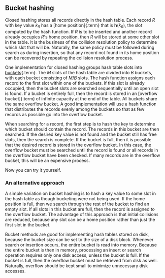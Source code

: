 
## Bucket hashing

Closed hashing stores all records directly in the hash table. Each
record $R$ with key value $k_R$ has a [home position]{.term} that is $\textbf{h}(k_R)$, the slot computed by the hash
function. If $R$ is to be inserted and another record already occupies
$R$'s home position, then $R$ will be stored at some other slot in the
table. It is the business of the collision resolution policy to
determine which slot that will be. Naturally, the same policy must be
followed during search as during insertion, so that any record not found
in its home position can be recovered by repeating the collision
resolution process.

One implementation for closed hashing groups hash table slots into
[buckets](#bucket){.term}. The $M$ slots of the
hash table are divided into $B$ buckets, with each bucket consisting of
$M/B$ slots. The hash function assigns each record to the first slot
within one of the buckets. If this slot is already occupied, then the
bucket slots are searched sequentially until an open slot is found. If a
bucket is entirely full, then the record is stored in an
[overflow bucket]{.term} of infinite capacity at
the end of the table. All buckets share the same overflow bucket. A good
implementation will use a hash function that distributes the records
evenly among the buckets so that as few records as possible go into the
overflow bucket.

When searching for a record, the first step is to hash the key to
determine which bucket should contain the record. The records in this
bucket are then searched. If the desired key value is not found and the
bucket still has free slots, then the search is complete. If the bucket
is full, then it is possible that the desired record is stored in the
overflow bucket. In this case, the overflow bucket must be searched
until the record is found or all records in the overflow bucket have
been checked. If many records are in the overflow bucket, this will be
an expensive process.

<inlineav id="buckethashCON1" src="Hashing/buckethashCON1.js" name="Bucket Hashing Slideshow 1" links="Hashing/buckethashCON.css"/>

Now you can try it yourself.

<avembed id="HashBucketPRO" src="Hashing/HashBucketPRO.html" type="ka" name="Bucket Hashing Proficiency Exercise"/>

### An alternative approach

A simple variation on bucket hashing is to hash a key value to some slot
in the hash table as though bucketing were not being used. If the home
position is full, then we search through the rest of the bucket to find
an empty slot. If all slots in this bucket are full, then the record is
assigned to the overflow bucket. The advantage of this approach is that
initial collisions are reduced, because any slot can be a home position
rather than just the first slot in the bucket.

<inlineav id="buckethashCON2" src="Hashing/buckethashCON2.js" name="Bucket Hashing Slideshow 2" links="Hashing/buckethashCON.css"/>

Bucket methods are good for implementing hash tables stored on disk,
because the bucket size can be set to the size of a disk block. Whenever
search or insertion occurs, the entire bucket is read into memory.
Because the entire bucket is then in memory, processing an insert or
search operation requires only one disk access, unless the bucket is
full. If the bucket is full, then the overflow bucket must be retrieved
from disk as well. Naturally, overflow should be kept small to minimize
unnecessary disk accesses.

<avembed id="HashBucket2PRO" src="Hashing/HashBucket2PRO.html" type="ka" name="Alternate Bucket Hashing Proficiency Exercise"/>
